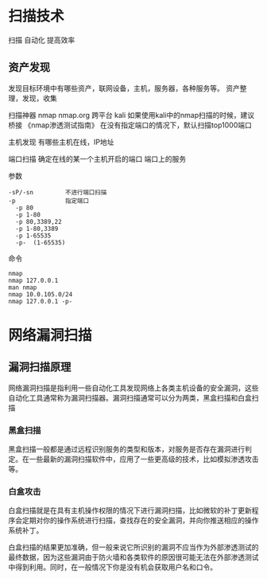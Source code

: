 # 扫描技术
  扫描
  自动化
  提高效率

## 资产发现
发现目标环境中有哪些资产，联网设备，主机，服务器，各种服务等。
资产整理，发现，收集

扫描神器
  nmap
  nmap.org
  跨平台 
  kali
  如果使用kali中的nmap扫描的时候，建议桥接
  《nmap渗透测试指南》
  在没有指定端口的情况下，默认扫描top1000端口

主机发现
  有哪些主机在线，IP地址

端口扫描
  确定在线的某一个主机开启的端口
  端口上的服务

参数
```
-sP/-sn         不进行端口扫描
-p              指定端口
  -p 80
  -p 1-80
  -p 80,3389,22
  -p 1-80,3389
  -p 1-65535
  -p-  (1-65535)
```

命令
```
nmap
nmap 127.0.0.1
man nmap
nmap 10.0.105.0/24
nmap 127.0.0.1 -p-

```


# 网络漏洞扫描

## 漏洞扫描原理

网络漏洞扫描是指利用一些自动化工具发现网络上各类主机设备的安全漏洞，这些自动化工具通常称为漏洞扫描器。漏洞扫描通常可以分为两类，黑盒扫描和白盒扫描

### 黑盒扫描

黑盒扫描一般都是通过远程识别服务的类型和版本，对服务是否存在漏洞进行判定。在一些最新的漏洞扫描软件中，应用了一些更高级的技术，比如模拟渗透攻击等。

### 白盒攻击

白盒扫描就是在具有主机操作权限的情况下进行漏洞扫描，比如微软的补丁更新程序会定期对你的操作系统进行扫描，查找存在的安全漏洞，并向你推送相应的操作系统补丁。

白盒扫描的结果更加准确，但一般来说它所识别的漏洞不应当作为外部渗透测试的最终数据，因为这些漏洞由于防火墙和各类软件的原因很可能无法在外部渗透测试中得到利用。同时，在一般情况下你是没有机会获取用户名和口令。

